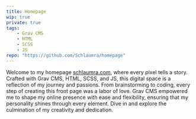 ```yaml
---
title: Homepage
wip: true
private: true
tags:
    - Grav CMS
    - HTML
    - SCSS
    - JS
repo: "https://github.com/Schlaumra/homepage"
---
```


Welcome to my homepage [schlaumra.com](https://www.schlaumra.com), where every pixel tells a story. Crafted with Grav CMS, HTML, SCSS, and JS, this digital space is a reflection of my journey and passions. From brainstorming to coding, every step of creating this front page was a labor of love. Grav CMS empowered me to shape my online presence with ease and flexibility, ensuring that my personality shines through every element. Dive in and explore the culmination of my creativity and dedication.